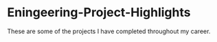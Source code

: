 # Eningeering-Project-Highlights
These are some of the projects I have completed throughout my career.
